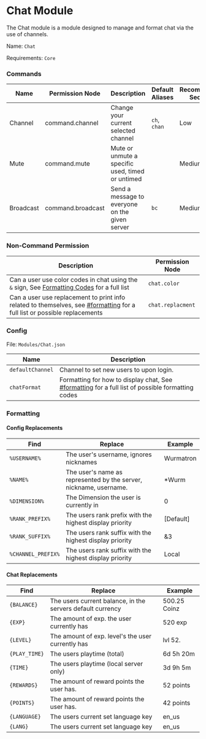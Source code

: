 # Chat Module

The Chat module is a module designed to manage and format chat via the use of channels.

Name: `Chat`

Requirements: `Core`

### Commands

| Name        | Permission Node            | Description                                                                 | Default Aliases                         | Recommended Security  |
| ----------- | ---------------------------|-----------------------------------------------------------------------------|-----------------------------------------|-----------------------|
| Channel     | command.channel            | Change your current selected channel                                        | `ch`, `chan`                            |  Low                  |
| Mute        | command.mute               | Mute or unmute a specific used, timed or untimed                            |                                         |  Medium               |
| Broadcast   | command.broadcast          | Send a message to everyone on the given server                              | `bc`                                    |  Medium               |

### Non-Command Permission

| Description                                                                                                                                              | Permission Node    |
| -------------------------------------------------------------------------------------------------------------------------------------------------------- |--------------------|
| Can a user use color codes in chat using the `&` sign, See [Formatting Codes](https://minecraft.fandom.com/wiki/Formatting_codes) for a full list        | `chat.color`       |
| Can a user use replacement to print info related to themselves, see [#formatting](/modules/chat#formatting) for a full list or possible replacements     | `chat.replacment`  |

### Config

File: `Modules/Chat.json`

| Name              | Description                                                                                                                                                             |
|-------------------|-------------------------------------------------------------------------------------------------------------------------------------------------------------------------|
| `defaultChannel`  | Channel to set new users to upon login.                                                                                                                                 |
| `chatFormat`      | Formatting for how to display chat, See [#formatting](/modules/chat#formatting) for a full list of possible formatting codes                                            |


### Formatting

#### Config Replacements
| Find            | Replace                                                                                                                                                             | Example           |
|-----------------|---------------------------------------------------------------------------------------------------------------------------------------------------------------------|-------------------|
| `%USERNAME%`    | The user's username, ignores nicknames                                                                                                                              | Wurmatron         |
| `%NAME%`        | The user's name as represented by the server, nickname, username.                                                                                                   | *Wurm             |
| `%DIMENSION%`   | The Dimension the user is currently in                                                                                                                              | 0                 |
| `%RANK_PREFIX%` | The users rank prefix with the highest display priority                                                                                                             |[Default]          |
| `%RANK_SUFFIX%` | The users rank suffix with the highest display priority                                                                                                             | &3                |
| `%CHANNEL_PREFIX%` | The users rank suffix with the highest display priority                                                                                                          | Local             |

#### Chat Replacements
| Find            | Replace                                                                                                                                                             | Example           |
|-----------------|---------------------------------------------------------------------------------------------------------------------------------------------------------------------|-------------------|
| `{BALANCE}`     | The users current balance, in the servers default currency                                                                                                          | 500.25 Coinz      |
| `{EXP}`         | The amount of exp. the user currently has                                                                                                                           | 520 exp           |
| `{LEVEL}`       | The amount of exp. level's the user currently has                                                                                                                   | lvl 52.           |
| `{PLAY_TIME}`   | The users playtime (total)                                                                                                                                          | 6d 5h 20m         |
| `{TIME}`        | The users playtime (local server only)                                                                                                                              | 3d 9h 5m          |
| `{REWARDS}`     | The amount of reward points the user has.                                                                                                                           | 52 points         |
| `{POINTS}`      | The amount of reward points the user has.                                                                                                                           | 42 points         |
| `{LANGUAGE}`    | The users current set language key                                                                                                                                  | en_us             |
| `{LANG}`        | The users current set language key                                                                                                                                  | en_us             |
